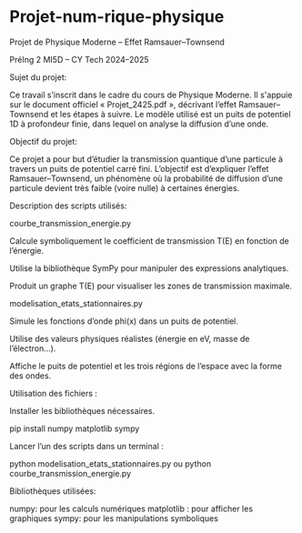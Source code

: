 # Projet-num-rique-physique

Projet de Physique Moderne – Effet Ramsauer–Townsend

PréIng 2 MI5D – CY Tech 2024–2025

Sujet du projet:

Ce travail s’inscrit dans le cadre du cours de Physique Moderne.
Il s'appuie sur le document officiel « Projet_2425.pdf », décrivant l’effet Ramsauer–Townsend et les étapes à suivre.
Le modèle utilisé est un puits de potentiel 1D à profondeur finie, dans lequel on analyse la diffusion d’une onde.



Objectif du projet: 

Ce projet a pour but d’étudier la transmission quantique d’une particule à travers un puits de potentiel carré fini. 
L’objectif est d’expliquer l’effet Ramsauer–Townsend, un phénomène où la probabilité de diffusion d’une particule devient très faible (voire nulle) à certaines énergies.



Description des scripts utilisés:

courbe_transmission_energie.py

Calcule symboliquement le coefficient de transmission T(E) en fonction de l’énergie.

Utilise la bibliothèque SymPy pour manipuler des expressions analytiques.

Produit un graphe T(E) pour visualiser les zones de transmission maximale.

modelisation_etats_stationnaires.py

Simule les fonctions d’onde phi(x) dans un puits de potentiel.

Utilise des valeurs physiques réalistes 
(énergie en eV, masse de l’électron…).

Affiche le puits de potentiel et les trois régions de l’espace avec la forme des ondes.



Utilisation des fichiers : 

Installer les bibliothèques nécessaires.

pip install numpy matplotlib sympy

Lancer l’un des scripts dans un terminal :

python modelisation_etats_stationnaires.py
ou
python courbe_transmission_energie.py

Bibliothèques utilisées:

numpy: pour les calculs numériques
matplotlib : pour afficher les graphiques
sympy: pour les manipulations symboliques
